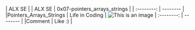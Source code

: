 |   ALX SE   |   |   ALX SE   |   0x07-pointers_arrays_strings  |
| :--------: | -------- |
|Pointers_Arrays_Strings      | Life in Coding      |
  ![This is an image](https://myoctocat.com/assets/images/base-octocat.svg)
| :--------: | -------- |
|Comment      | Like :)     |






